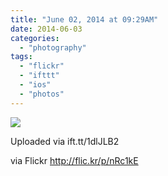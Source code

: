 ```yaml
---
title: "June 02, 2014 at 09:29AM"
date: 2014-06-03
categories: 
  - "photography"
tags: 
  - "flickr"
  - "ifttt"
  - "ios"
  - "photos"
---
```


![](https://farm3.staticflickr.com/2936/14340147804_9334f7f2e2_b.jpg)  

Uploaded via ift.tt/1dlJLB2  
  
via Flickr http://flic.kr/p/nRc1kE
